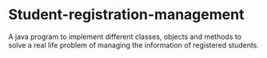 # Student-registration-management
A java program to implement different classes, objects and methods to solve a real life problem of managing the information of registered students.
